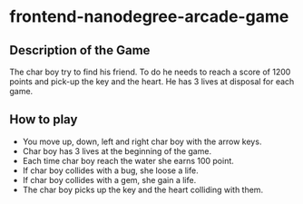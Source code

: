 frontend-nanodegree-arcade-game
===============================

## Description of the Game

The char boy try to find his friend. To do he needs to reach a score of 1200 points and pick-up the key and the heart. He has 3 lives at disposal for each game.

## How to play

* You move up, down, left and right char boy with the arrow keys.
* Char boy has 3 lives at the beginning of the game.
* Each time char boy reach the water she earns 100 point.
* If char boy collides with a bug, she loose a life.
* If char boy collides with a gem, she gain a life.
* The char boy picks up the key and the heart colliding with them.
